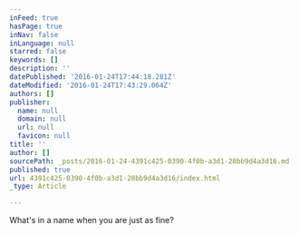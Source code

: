 ```yaml
---
inFeed: true
hasPage: true
inNav: false
inLanguage: null
starred: false
keywords: []
description: ''
datePublished: '2016-01-24T17:44:18.281Z'
dateModified: '2016-01-24T17:43:29.064Z'
authors: []
publisher:
  name: null
  domain: null
  url: null
  favicon: null
title: ''
author: []
sourcePath: _posts/2016-01-24-4391c425-0390-4f0b-a3d1-28bb9d4a3d16.md
published: true
url: 4391c425-0390-4f0b-a3d1-28bb9d4a3d16/index.html
_type: Article

---
```

What's in a name when you are just as fine?